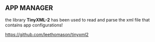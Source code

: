 ## APP MANAGER

the library **TinyXML-2** has been used to read and parse the xml file that contains app configurations! 

<https://github.com/leethomason/tinyxml2>
